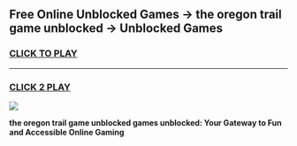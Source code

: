 
## Free Online Unblocked Games → the oregon trail game unblocked → Unblocked Games
<h3>
<a href="https://premium.freeplayer.one?title=the_oregon_trail_game_unblocked&ref=21F">CLICK TO PLAY</a></h3>
<hr>

<h3>
<a href="https://premium.freeplayer.one?title=the_oregon_trail_game_unblocked&ref=21F">CLICK 2 PLAY</a>
  
</h3>

<a href="https://premium.freeplayer.one?title=the_oregon_trail_game_unblocked&ref=21F/"><img src="https://clearcache.store/games.png"></a>


**the oregon trail game unblocked games unblocked: Your Gateway to Fun and Accessible Online Gaming**

